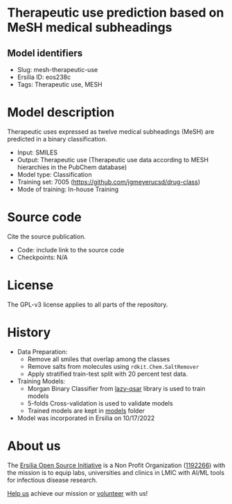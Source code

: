 # Therapeutic use prediction based on MeSH medical subheadings
## Model identifiers
- Slug: mesh-therapeutic-use
- Ersilia ID: eos238c
- Tags: Therapeutic use, MESH

# Model description
Therapeutic uses expressed as twelve medical subheadings (MeSH) are predicted in a binary classification.
- Input: SMILES
- Output: Therapeutic use (Therapeutic use data according to MESH hierarchies in the PubChem database)
- Model type: Classification
- Training set: 7005 (https://github.com/jgmeyerucsd/drug-class)
- Mode of training: In-house Training

# Source code
Cite the source publication.
- Code: include link to the source code
- Checkpoints: N/A

# License
The GPL-v3 license applies to all parts of the repository.

# History 
- Data Preparation:
  - Remove all smiles that overlap among the classes
  - Remove salts from molecules using `rdkit.Chem.SaltRemover`
  - Apply stratified train-test split with 20 percent test data. 
- Training Models:
  - Morgan Binary Classifier from [lazy-qsar](https://github.com/ersilia-os/lazy-qsar) library is used to train models
  - 5-folds Cross-validation is used to validate models
  - Trained models are kept in [models](https://github.com/ersilia-os/eos238c/tree/main/model/framework/models) folder
- Model was incorporated in Ersilia on 10/17/2022

# About us
The [Ersilia Open Source Initiative](https://ersilia.io) is a Non Profit Organization ([1192266](https://register-of-charities.charitycommission.gov.uk/charity-search/-/charity-details/5170657/full-print)) with the mission is to equip labs, universities and clinics in LMIC with AI/ML tools for infectious disease research.

[Help us](https://www.ersilia.io/donate) achieve our mission or [volunteer](https://www.ersilia.io/volunteer) with us!
